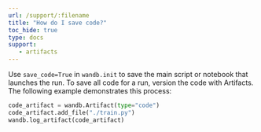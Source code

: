 ```yaml
---
url: /support/:filename
title: "How do I save code?‌"
toc_hide: true
type: docs
support:
   - artifacts
---
```

Use `save_code=True` in `wandb.init` to save the main script or notebook that launches the run. To save all code for a run, version the code with Artifacts. The following example demonstrates this process:

```python
code_artifact = wandb.Artifact(type="code")
code_artifact.add_file("./train.py")
wandb.log_artifact(code_artifact)
```